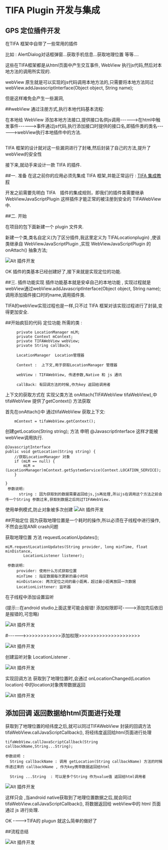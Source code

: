 # TIFA Plugin 开发与集成

## GPS 定位插件开发

  在TIFA 框架中自带了一些常用的插件
 
  比如 : AlertDialog对话框弹窗...获取手机信息...获取地理位置  等等....
  
  这些在TIFA框架都是从html页面中产生交互事件, WebView 执行js代码,然后对本地方法的调用所实现的.

  webView 原生就是可以实现的js代码调用本地方法的,只需要将本地方法同过webView.addJavascriptInterface(Object object, String name);

  但是这样难免会产生一些漏洞,

##webView 通过注册方式,执行本地代码基本流程:
   
 在本地给 WebView 添加本地方法接口,提供接口名供js调用------>在html中触发事件------>事件通过js代码,执行添加接口时提供的接口名,即插件类的类名------>webView执行本地插件中的方法.



##

  TIFA 框架的设计就对这一些漏洞进行了封堵,然后封装了自己的方法,提升了webView的安全性

  接下来,就动手来设计一款 TIFA 的插件.

##一. 准备
  在这之前你的应用必须先集成 TIFA 框架,并能正常运行 : <a href="https://github.com/hezhihu89/TIFADemo
  ">TIFA 集成教程</a>  
  
  开发之前需要先明白 TIFA　插件的集成规则，即我们的插件类需要继承　WebViewJavaScriptPlugin 这样插件才能正常的被注册到安全的 TIFAWebView 中.

##二. 开始 
 
  在项目的包下面新建一个 plugin 文件夹.
  
  新建一个类,类名自定义(为了区分插件,我这里定义为 TIFALocationplugin) ,使该类继承自 WebViewJavaScriptPlugin
  ,实现 WebViewJavaScriptPlugin 的 onAttach() 抽象方法;
   
   ![Alt 插件开发](https://github.com/hezhihu89/TIFAPluginDemo/blob/master/24.png)

   OK 插件的类基本已经创建好了,接下来就是实现定位的功能.

##三. 插件功能实现
   插件功能基本就是安卓自己的本地功能 , 实现过程就是 webView通过webView.addJavascriptInterface(Object object, String name); 调用添加插件接口时的name,调用插件类.

   TIFA的webView实现过程也是一样,只不过 TIFA 框架对该实现过程进行了封装,变得更加安全.

##开始疯狂的代码
  定位功能 所需的类 :

         private LocationManager mLM;
         private Context mContext;
         private TIFAWebView webView;
         private String callBack;

         LocationManager  Location管理器
        
         Context :  上下文,用于获取LocationManager 管理器

         webView : TIFAWebView, 传递参数,Native 和 js 通讯

         callBack: 有回调方法的时候,作为key 返回给调用者
         

         
上下文的获取方式在 实现父类方法 onAttach(TIFAWebView tifaWebView),中 tifaWebView 提供了getContext() 方法获取

首先在onAttach()中 通过tifaWebView 获取上下文:

        mContext = tifaWebView.getContext();

创建getLocation(String string); 方法 申明 @JavascriptInterface 这样才能被webView调用执行.

    @JavascriptInterface
    public void getLocation(String string) {
        //获取LocationManager 对象
        if (mLM == null) {
            mLM = (LocationManager)mContext.getSystemService(Context.LOCATION_SERVICE);
        }

    }
     参数说明: 
          string : 因为获取到的数据需要返回给js,js再处理,所以js在调用这个方法之前会传一个String 参数过来,获取到数据之后同过TIFAWebView.
  


 使用单例模式,防止对象被多次创建
 ![Alt 插件开发](https://github.com/hezhihu89/TIFAPluginDemo/blob/master/25.png)

##开始定位
  因为获取地理位置是一个耗时的操作,所以必须在子线程中进行操作,不然会出现ANR crash问题
  
  获取地理位置 方法 requestLocationUpdates();

    mLM.requestLocationUpdates(String provider, long minTime, float minDistance,
            LocationListener listener);

     参数说明:
         provider: 使用什么方式获取位置
         minTime : 指定数据每次更新的最小时间
         minDistance: 两次定位之间的最小距离，超过最小距离放回一次数据
         LocationListtener: 监听器
  
在子线程中添加设置监听

(提示:::在android studio上面这里可能会报错!  添加权限即可---->添加完后依旧是报错的,可忽略)

 ![Alt 插件开发](https://github.com/hezhihu89/TIFAPluginDemo/blob/master/26.png)

#------>>>>>>>>>>>>>添加权限>>>>>>>>>>>>>>>>>>>>>

![Alt 插件开发](https://github.com/hezhihu89/TIFAPluginDemo/blob/master/31.png)


 创建监听对象 LocationListener .

 ![Alt 插件开发](https://github.com/hezhihu89/TIFAPluginDemo/blob/master/27.png)
 
  实现回调方法 获取到了地理位置时,会通过 onLocationChanged(Location location) 中的location对象携带数据返回
  
![Alt 插件开发](https://github.com/hezhihu89/TIFAPluginDemo/blob/master/28.png)

## 添加回调 返回数据给html页面进行处理
   获取到了地理位置的经纬度之后,就可以同过TIFAWebView 封装的回调方法 tifaWebView.callJavaScriptCallback(), 将经纬度返回给html页面进行处理

    tifaWebView.callJavaScriptCallback(String callbackName,String...String);
    
    参数说明 :
      String callbackName : 调用 getLocation(String callbackName) 方法的时候传递过来的 callbackName , 作为key携带数据返回给html
     
      String ...String  : 可以是多个String 作为value值 返回给html调用者

![Alt 插件开发](https://github.com/hezhihu89/TIFAPluginDemo/blob/master/29.png)

这样只会 ,当android native获取到了地理位置数据之后,就会同过tifaWebView.callJavaScriptCallback(), 将数据返回给 webView中的 html 页面 通过 js 进行处理.

OK ---->TIFA的 plugun 就这么简单的做好了

##流程总结


![Alt 插件开发](https://github.com/hezhihu89/TIFAPluginDemo/blob/master/30.png)